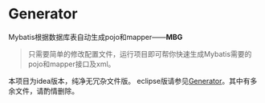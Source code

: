 # Generator
Mybatis根据数据库表自动生成pojo和mapper——**MBG**

> 只需要简单的修改配置文件，运行项目即可帮你快速生成Mybatis需要的pojo和mapper接口及xml。

本项目为idea版本，纯净无冗杂文件版。
eclipse版请参见[Generator](https://github.com/hanhanhanxu/Generator)。其中有多余文件，请酌情删除。
